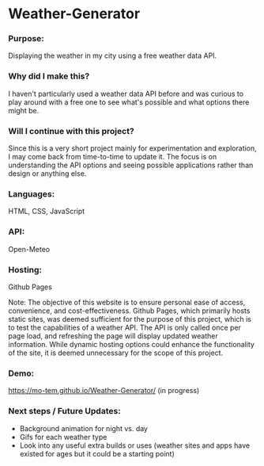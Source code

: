 # Weather-Generator

### Purpose:

Displaying the weather in my city using a free weather data API.

### Why did I make this?

I haven't particularly used a weather data API before and was curious to play around with a free one to see what's possible and what options there might be. 

### Will I continue with this project?

Since this is a very short project mainly for experimentation and exploration, I may come back from time-to-time to update it. The focus is on understanding the API options and seeing possible applications rather than design or anything else.

### Languages:

HTML, CSS, JavaScript

### API:

Open-Meteo

### Hosting:

Github Pages 

Note: The objective of this website is to ensure personal ease of access, convenience, and cost-effectiveness. Github Pages, which primarily hosts static sites, was deemed sufficient for the purpose of this project, which is to test the capabilities of a weather API. The API is only called once per page load, and refreshing the page will display updated weather information. While dynamic hosting options could enhance the functionality of the site, it is deemed unnecessary for the scope of this project.

### Demo:

https://mo-tem.github.io/Weather-Generator/ (in progress)

### Next steps / Future Updates:

- Background animation for night vs. day
- Gifs for each weather type
- Look into any useful extra builds or uses (weather sites and apps have existed for ages but it could be a starting point)